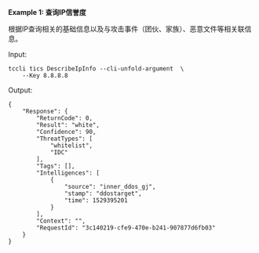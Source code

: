 **Example 1: 查询IP信誉度**

根据IP查询相关的基础信息以及与攻击事件（团伙、家族）、恶意文件等相关联信息。

Input: 

```
tccli tics DescribeIpInfo --cli-unfold-argument  \
    --Key 8.8.8.8
```

Output: 
```
{
    "Response": {
        "ReturnCode": 0,
        "Result": "white",
        "Confidence": 90,
        "ThreatTypes": [
            "whitelist",
            "IDC"
        ],
        "Tags": [],
        "Intelligences": [
            {
                "source": "inner_ddos_gj",
                "stamp": "ddostarget",
                "time": 1529395201
            }
        ],
        "Context": "",
        "RequestId": "3c140219-cfe9-470e-b241-907877d6fb03"
    }
}
```

